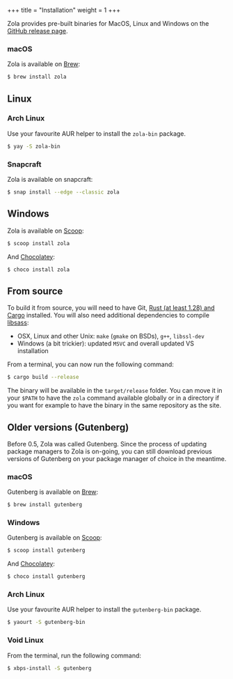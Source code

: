 +++
title = "Installation"
weight = 1
+++

Zola provides pre-built binaries for MacOS, Linux and Windows on the
[GitHub release page](https://github.com/getzola/zola/releases).

### macOS

Zola is available on [Brew](https://brew.sh):

```bash
$ brew install zola
```

## Linux

### Arch Linux

Use your favourite AUR helper to install the `zola-bin` package.

```bash
$ yay -S zola-bin
```

### Snapcraft

Zola is available on snapcraft:

```bash
$ snap install --edge --classic zola
```

## Windows

Zola is available on [Scoop](http://scoop.sh):

```bash
$ scoop install zola
```

And [Chocolatey](https://chocolatey.org/):

```bash
$ choco install zola
```

## From source
To build it from source, you will need to have Git, [Rust (at least 1.28) and Cargo](https://www.rust-lang.org/)
installed. You will also need additional dependencies to compile [libsass](https://github.com/sass/libsass):

- OSX, Linux and other Unix: `make` (`gmake` on BSDs), `g++`, `libssl-dev`
- Windows (a bit trickier): updated `MSVC` and overall updated VS installation

From a terminal, you can now run the following command:

```bash
$ cargo build --release
```

The binary will be available in the `target/release` folder. You can move it in your `$PATH` to have the
`zola` command available globally or in a directory if you want for example to have the binary in the
same repository as the site.


## Older versions (Gutenberg)
Before 0.5, Zola was called Gutenberg. Since the process of updating package managers to Zola is on-going, you can still
download previous versions of Gutenberg on your package manager of choice in the meantime.

### macOS

Gutenberg is available on [Brew](https://brew.sh):

```bash
$ brew install gutenberg
```

### Windows

Gutenberg is available on [Scoop](http://scoop.sh):

```bash
$ scoop install gutenberg
```

And [Chocolatey](https://chocolatey.org/):

```bash
$ choco install gutenberg
```

### Arch Linux

Use your favourite AUR helper to install the `gutenberg-bin` package.

```bash
$ yaourt -S gutenberg-bin
```

### Void Linux

From the terminal, run the following command:

```bash
$ xbps-install -S gutenberg
```
